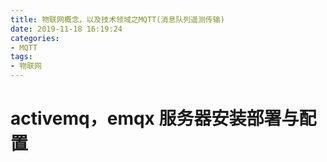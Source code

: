 ```yaml
---
title: 物联网概念，以及技术领域之MQTT(消息队列遥测传输)
date: 2019-11-18 16:19:24
categories: 
- MQTT
tags:
- 物联网
---
```

# activemq，emqx 服务器安装部署与配置


